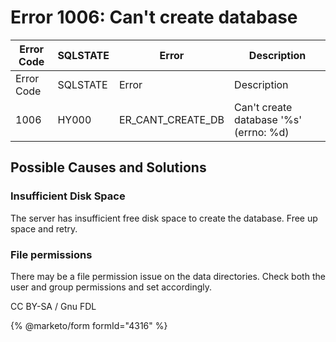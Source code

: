 # Error 1006: Can't create database

| Error Code | SQLSTATE | Error                | Description                            |
| ---------- | -------- | -------------------- | -------------------------------------- |
| Error Code | SQLSTATE | Error                | Description                            |
| 1006       | HY000    | ER\_CANT\_CREATE\_DB | Can't create database '%s' (errno: %d) |

## Possible Causes and Solutions

### Insufficient Disk Space

The server has insufficient free disk space to create the database. Free up space and retry.

### File permissions

There may be a file permission issue on the data directories. Check both the user and group permissions and set accordingly.

CC BY-SA / Gnu FDL

{% @marketo/form formId="4316" %}
